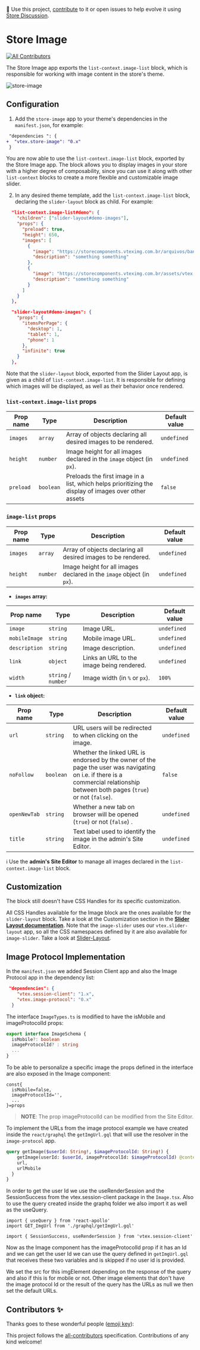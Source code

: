 📢 Use this project, [contribute](https://github.com/vtex-apps/store-image) to it or open issues to help evolve it using [Store Discussion](https://github.com/vtex-apps/store-discussion).

# Store Image

<!-- ALL-CONTRIBUTORS-BADGE:START - Do not remove or modify this section -->

[![All Contributors](https://img.shields.io/badge/all_contributors-0-orange.svg?style=flat-square)](#contributors-)

<!-- ALL-CONTRIBUTORS-BADGE:END -->

The Store Image app exports the `list-context.image-list` block, which is responsible for working with image content in the store's theme.

![store-image](https://user-images.githubusercontent.com/52087100/78939489-a3c69f00-7a8a-11ea-8c66-7475f1a3f69e.png)

## Configuration

1. Add the `store-image` app to your theme's dependencies in the `manifest.json`, for example:

```diff
 "dependencies ": {
+  "vtex.store-image": "0.x"
 }
```

You are now able to use the `list-context.image-list` block, exported by the Store Image app. The block allows you to display images in your store with a higher degree of composability, since you can use it along with other `list-context` blocks to create a more flexible and customizable image slider.

2. In any desired theme template, add the `list-context.image-list` block, declaring the `slider-layout` block as child. For example:

```json
  "list-context.image-list#demo": {
    "children": ["slider-layout#demo-images"],
    "props": {
      "preload": true,
      "height": 650,
      "images": [
        {
          "image": "https://storecomponents.vteximg.com.br/arquivos/banner-infocard2.png",
          "description": "something something"
        },
        {
          "image": "https://storecomponents.vteximg.com.br/assets/vtex.file-manager-graphql/images/Group%207%20(1)%20(1)%20(1)%20(1)%20(1)___c6b3ed853fb16a08b265753b50e0c57a.png",
          "description": "something something"
        }
      ]
    }
  },

  "slider-layout#demo-images": {
    "props": {
      "itemsPerPage": {
        "desktop": 1,
        "tablet": 1,
        "phone": 1
      },
      "infinite": true
    }
  },
```

Note that the `slider-layout` block, exported from the Slider Layout app, is given as a child of `list-context.image-list`. It is responsible for defining which images will be displayed, as well as their behavior once rendered.

### `list-context.image-list` props

| Prop name | Type     | Description                                                   | Default value |
| --------- | -------- | ------------------------------------------------------------- | ------------- |
| `images`  | `array`  | Array of objects declaring all desired images to be rendered. | `undefined`   |
| `height`  | `number` | Image height for all images declared in the `image` object (in `px`).   | `undefined`   |
| `preload`  | `boolean` | Preloads the first image in a list, which helps prioritizing the display of images over other assets | `false`   |

### `image-list` props

| Prop name | Type     | Description                                                   | Default value |
| --------- | -------- | ------------------------------------------------------------- | ------------- |
| `images`  | `array`  | Array of objects declaring all desired images to be rendered. | `undefined`   |
| `height`  | `number` | Image height for all images declared in the `image` object (in `px`).   | `undefined`   |

- **`images` array:**

| Prop name     | Type     | Description                               | Default value |
| ------------- | -------- | ----------------------------------------- | ------------- |
| `image`       | `string` | Image URL.                                | `undefined`   |
| `mobileImage` | `string` | Mobile image URL.                         | `undefined`   |
| `description` | `string` | Image description.                        | `undefined`   |
| `link`        | `object` | Links an URL to the image being rendered. | `undefined`   |
| `width` | `string` / `number` | Image width (in `%` or `px`). | `100%` |

- **`link` object:**

| Prop name    | Type      | Description                                                                                                                                                                     | Default value |
| ------------ | --------- | ------------------------------------------------------------------------------------------------------------------------------------------------------------------------------- | ------------- |
| `url`        | `string`  | URL users will be redirected to when clicking on the image.                                                                                                                     | `undefined`   |
| `noFollow`   | `boolean` | Whether the linked URL is endorsed by the owner of the page the user was navigating on i.e. if there is a commercial relationship between both pages (`true`) or not (`false`). | `false`       |
| `openNewTab` | `string`  | Whether a new tab on browser will be opened (`true`) or not (`false`) .                                                                                                         | `undefined`   |
| `title`      | `string`  | Text label used to identify the image in the admin's Site Editor.                                                                                                               | `undefined`   |

:information_source: Use the **admin's Site Editor** to manage all images declared in the `list-context.image-list` block.

## Customization

The block still doesn't have CSS Handles for its specific customization.

All CSS Handles available for the Image block are the ones available for the `slider-layout` block. Take a look at the Customization section in the [**Slider Layout documentation**](https://vtex.io/docs/app/vtex.slider-layout).
Note that the `image-slider` uses our `vtex.slider-layout` app, so all the CSS namespaces defined by it are also available for `image-slider`. Take a look at [Slider-Layout](https://vtex.io/docs/app/vtex.slider-layout).

## Image Protocol Implementation

In the `manifest.json` we added Session Client app and also the Image Protocol app in the dependency list:

```json
 "dependencies": {
    "vtex.session-client": "1.x",
    "vtex.image-protocol": "0.x"
  }
```
The interface `ImageTypes.ts` is modified to have the isMobile and imageProtocolId props:

```ts
export interface ImageSchema {
  isMobile?: boolean
  imageProtocolId? : string
  ...
}
```
To be able to personalize a specific image the props defined in the interface are also exposed in the Image component: 

```tsx
const{
  isMobile=false,
  imageProtocolId='',
  ...
}=props
``` 

>**NOTE**: The prop imageProtocolId can be modified from the Site Editor.

To implement the URLs from the image protocol example we have created inside the `react/graphql` the `getImgUrl.gql` that will use the resolver in the `image-protocol` app.

```graphql
query getImage($userId: String!, $imageProtocolId: String!) {
    getImage(userId: $userId, imageProtocolId: $imageProtocolId) @context(provider: "vtex.image-protocol"){
    url,
    urlMobile
  }
}
```

In order to get the user Id we use the useRenderSession and the SessionSuccess from the vtex.session-client package in the `Image.tsx`. Also to use the query created inside the graphq folder we also import it as well as the useQuery.

```tsx
import { useQuery } from 'react-apollo'
import GET_ImgUrl from './graphql/getImgUrl.gql'

import { SessionSuccess, useRenderSession } from 'vtex.session-client'
```

Now as the Image component has the imageProtocolId prop if it has an Id and we can get the user Id we can use the query defined in `getImgUrl.gql` that receives these two variables and is skipped if no user id is provided.

We set the src for this imgElement depending on the response of the query and also if this is for mobile or not. Other image elements that don't have the image protocol Id or the result of the query has the URLs as null we then set the default URLs.

## Contributors ✨

Thanks goes to these wonderful people ([emoji key](https://allcontributors.org/docs/en/emoji-key)):

<!-- ALL-CONTRIBUTORS-LIST:START - Do not remove or modify this section -->
<!-- prettier-ignore-start -->
<!-- markdownlint-disable -->
<!-- markdownlint-enable -->
<!-- prettier-ignore-end -->

<!-- ALL-CONTRIBUTORS-LIST:END -->

This project follows the [all-contributors](https://github.com/all-contributors/all-contributors) specification. Contributions of any kind welcome!
